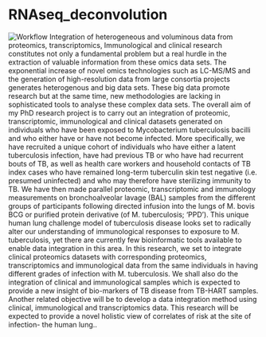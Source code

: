 # RNAseq_deconvolution
![Workflow](https://github.com/javanOkendo/RNAseq_deconvolution/blob/master/Presentation1.tif)
Integration of heterogeneous and voluminous data from proteomics, transcriptomics, Immunological and clinical research constitutes not only a fundamental problem but a real hurdle in the extraction of valuable information from these omics data sets. The exponential increase of novel omics technologies such as LC-MS/MS and the generation of high-resolution data from large consortia projects generates heterogenous and big data sets. These big data promote research but at the same time, new methodologies are lacking in sophisticated tools to analyse these complex data sets. The overall aim of my PhD research project is to carry out an integration of proteomic, transcriptomic, immunological and clinical datasets generated on individuals who have been exposed to Mycobacterium tuberculosis bacilli and who either have or have not become infected. More specifically, we have recruited a unique cohort of individuals who have either a latent tuberculosis infection, have had previous TB or who have had recurrent bouts of TB, as well as health care workers and household contacts of TB index cases who have remained long-term tuberculin skin test negative (i.e. presumed uninfected) and who may therefore have sterilizing immunity to TB. We have then made parallel proteomic, transcriptomic and immunology measurements on bronchoalveolar lavage (BAL) samples from the different groups of participants following directed infusion into the lungs of M. bovis BCG or purified protein derivative (of M. tuberculosis; ‘PPD’). This unique human lung challenge model of tuberculosis disease looks set to radically alter our understanding of immunological responses to exposure to M. tuberculosis, yet there are currently few bioinformatic tools available to enable data integration in this area. In this research, we set to integrate clinical proteomics datasets with corresponding proteomics, transcriptomics and immunological data from the same individuals in having different grades of infection with M. tuberculosis. We shall also do the integration of clinical and immunological samples which is expected to provide a new insight of bio-markers of TB disease from TB-HART samples. Another related objective will be to develop a data integration method using clinical, immunological and transcriptomics data. This research will be expected to provide a novel holistic view of correlates of risk at the site of infection- the human lung..

